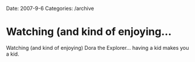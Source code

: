 Date: 2007-9-6
Categories: /archive

# Watching (and kind of enjoying…

Watching (and kind of enjoying) Dora the Explorer... having a kid makes you a kid.
